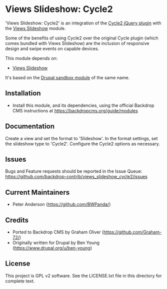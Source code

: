 Views Slideshow: Cycle2
=======================

'Views Slideshow: Cycle2' is an integration of the
[Cycle2 jQuery plugin](http://jquery.malsup.com/cycle2/) with the
[Views Slideshow](https://backdropcms.org/project/views_slideshow) module.

Some of the benefits of using Cycle2 over the original Cycle plugin (which comes
bundled with Views Slideshow) are the inclusion of responsive design and swipe
events on capable devices.

This module depends on:

- [Views Slideshow](https://backdropcms.org/project/views_slideshow)

It's based on the
[Drupal sandbox module](https://www.drupal.org/sandbox/BenYoung/1832338) of the
same name.

Installation
------------

- Install this module, and its dependencies, using the official Backdrop CMS
  instructions at https://backdropcms.org/guide/modules

Documentation
-------------

Create a view and set the format to 'Slideshow'. In the format settings, set the
slideshow type to 'Cycle2'. Configure the Cycle2 options as necessary.

Issues
------

Bugs and Feature requests should be reported in the Issue Queue:
https://github.com/backdrop-contrib/views_slideshow_cycle2/issues

Current Maintainers
-------------------

- Peter Anderson (https://github.com/BWPanda/)

Credits
-------

- Ported to Backdrop CMS by Graham Oliver (https://github.com/Graham-72/)
- Originally written for Drupal by Ben Young
  (https://www.drupal.org/u/ben-young)

License
-------

This project is GPL v2 software. See the LICENSE.txt file in this directory for
complete text.


